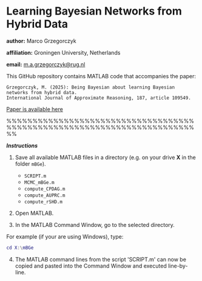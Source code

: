 # Learning Bayesian Networks from Hybrid Data

**author:** Marco Grzegorczyk

**affiliation:** Groningen University, Netherlands

**email:** m.a.grzegorczyk@rug.nl

This GitHub repository contains MATLAB code that accompanies the paper:

```
Grzegorczyk, M. (2025): Being Bayesian about learning Bayesian networks from hybrid data.
International Journal of Approximate Reasoning, 187, article 109549. 
```
[Paper is available here](https://doi.org/10.1016/j.ijar.2025.109549)

%%%%%%%%%%%%%%%%%%%%%%%%%%%%%%%%%%%%%%%%%%%%%%%%%%%%%%%%%%%%%%%%%%%%%%%%%%

***Instructions***

1. Save all available MATLAB files in a directory (e.g. on your drive **X** in the folder `mBGe`).
 
   - `SCRIPT.m`
   - `MCMC_mBGe.m`
   - `compute_CPDAG.m`
   - `compute_AUPRC.m`
   - `compute_rSHD.m`


2. Open MATLAB.

3. In the MATLAB Command Window, go to the selected directory.

For example (if your are using Windows), type:

```matlab
cd X:\mBGe
```

4. The MATLAB command lines from the script 'SCRIPT.m' can now be copied and pasted
into the Command Window and executed line-by-line.

